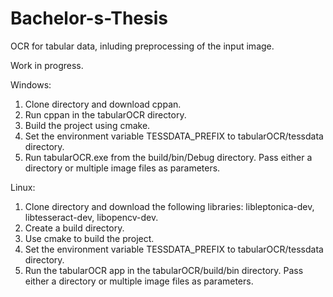# Bachelor-s-Thesis

OCR for tabular data, inluding preprocessing of the input image.

Work in progress.

Windows:
1) Clone directory and download cppan.
2) Run cppan in the tabularOCR directory.
3) Build the project using cmake.
4) Set the environment variable TESSDATA_PREFIX to tabularOCR/tessdata directory.
5) Run tabularOCR.exe from the build/bin/Debug directory. Pass either a directory or multiple image files as parameters.

Linux:
1) Clone directory and download the following libraries: libleptonica-dev, libtesseract-dev, libopencv-dev.
2) Create a build directory.
3) Use cmake to build the project.
4) Set the environment variable TESSDATA_PREFIX to tabularOCR/tessdata directory.
5) Run the tabularOCR app in the tabularOCR/build/bin directory. Pass either a directory or multiple image files as parameters.
